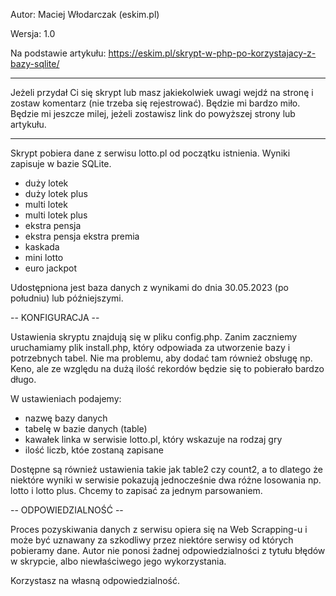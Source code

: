 Autor: Maciej Włodarczak (eskim.pl)

Wersja: 1.0

Na podstawie artykułu: https://eskim.pl/skrypt-w-php-po-korzystajacy-z-bazy-sqlite/

***
Jeżeli przydał Ci się skrypt lub masz jakiekolwiek uwagi wejdź na stronę i zostaw komentarz (nie trzeba się rejestrować). Będzie mi bardzo miło.
Będzie mi jeszcze milej, jeżeli zostawisz link do powyższej strony lub artykułu.
***

Skrypt pobiera dane z serwisu lotto.pl od początku istnienia. Wyniki zapisuje w bazie SQLite.

- duży lotek
- duży lotek plus
- multi lotek
- multi lotek plus
- ekstra pensja
- ekstra pensja ekstra premia
- kaskada
- mini lotto
- euro jackpot

Udostępniona jest baza danych z wynikami do dnia 30.05.2023 (po południu) lub późniejszymi.

-- KONFIGURACJA --

Ustawienia skryptu znajdują się w pliku config.php. Zanim zaczniemy uruchamiamy plik install.php, który odpowiada za utworzenie bazy i potrzebnych tabel.
Nie ma problemu, aby dodać tam również obsługę np. Keno, ale ze względu na dużą ilość rekordów będzie się to pobierało bardzo długo.

W ustawieniach podajemy:
- nazwę bazy danych
- tabelę w bazie danych (table)
- kawałek linka w serwisie lotto.pl, który wskazuje na rodzaj gry
- ilość liczb, któe zostaną zapisane

Dostępne są również ustawienia takie jak table2 czy count2, a to dlatego że niektóre wyniki w serwisie pokazują jednocześnie dwa różne losowania np. lotto i lotto plus. Chcemy to zapisać za jednym parsowaniem.

-- ODPOWIEDZIALNOŚĆ --

Proces pozyskiwania danych z serwisu opiera się na Web Scrapping-u i może być uznawany za szkodliwy przez niektóre serwisy od których pobieramy dane.
Autor nie ponosi żadnej odpowiedzialności z tytułu błędów w skrypcie, albo niewłaściwego jego wykorzystania.

Korzystasz na własną odpowiedzialność.

